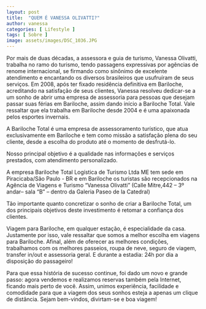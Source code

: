 ```yaml
---
layout: post
title:  "QUEM É VANESSA OLIVATTI?"
author: vanessa
categories: [ Lifestyle ]
tags: [ Sobre ]
image: assets/images/DSC_1036.JPG
---
```


Por mais de duas décadas, a assessora e guia de turismo, Vanessa Olivatti, trabalha no ramo do turismo, tendo passagens expressivas por agências de renome internacional, se firmando como sinônimo de excelente atendimento e encantando os diversos brasileiros que usufruíram de seus serviços. Em 2008, após ter fixado residência definitiva em Bariloche, acreditando na satisfação de seus clientes, Vanessa resolveu dedicar-se a um sonho de abrir uma empresa de assessoria para pessoas que desejam passar suas férias em Bariloche, assim dando início a Bariloche Total. Vale ressaltar que ela trabalha em Bariloche desde 2004 e é uma apaixonada pelos esportes invernais.

<!-- ![image](../assets/images/vanessa01.jpg){: .align-center} 
> Vanessa Olivatti -->

A Bariloche Total é uma empresa de assessoramento turístico, que atua exclusivamente em Bariloche e tem como missão a satisfação plena do seu cliente, desde a escolha do produto até o momento de desfrutá-lo.

Nosso principal objetivo é a qualidade nas informações e serviços prestados, com atendimento personalizado. 

A empresa Bariloche Total Logística de Turismo Ltda ME tem sede em Piracicaba/São Paulo - BR e em Bariloche os turistas são recepcionados na Agência de Viagens e Turismo “Vanessa Olivatti” (Calle Mitre,442 – 3º andar– sala “B” – dentro da Galeria Paseo de la Catedral)

Tão importante quanto concretizar o sonho de criar a Bariloche Total, um dos principais objetivos deste investimento é retomar a confiança dos clientes. 

Viagem para Bariloche, em qualquer estação, é especialidade da casa. Justamente por isso, vale ressaltar que somos a melhor escolha em viagens para Bariloche. Afinal, além de oferecer as melhores condições, trabalhamos com os melhores passeios, roupa de neve, seguro de viagem, transfer in/out e assessoria geral. E durante a estadia: 24h por dia a disposição do passageiro! 

Para que essa história de sucesso continue, foi dado um novo e grande passo: agora vendemos e realizamos reservas também pela Internet, ficando mais perto de você. Assim, unimos experiência, facilidade e comodidade para que a viagem dos seus sonhos esteja a apenas um clique de distância. 
Sejam bem-vindos, divirtam-se e boa viagem!

